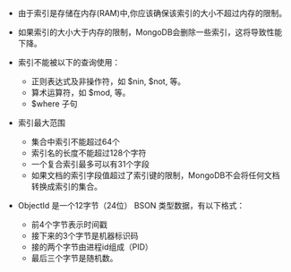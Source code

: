 - 由于索引是存储在内存(RAM)中,你应该确保该索引的大小不超过内存的限制。
- 如果索引的大小大于内存的限制，MongoDB会删除一些索引，这将导致性能下降。
- 索引不能被以下的查询使用：
  - 正则表达式及非操作符，如 $nin, $not, 等。
  - 算术运算符，如 $mod, 等。
  - $where 子句
  
- 索引最大范围
  - 集合中索引不能超过64个
  - 索引名的长度不能超过128个字符
  - 一个复合索引最多可以有31个字段
  - 如果文档的索引字段值超过了索引键的限制，MongoDB不会将任何文档转换成索引的集合。

- ObjectId 是一个12字节（24位） BSON 类型数据，有以下格式：
  - 前4个字节表示时间戳
  - 接下来的3个字节是机器标识码
  - 接的两个字节由进程id组成（PID）
  - 最后三个字节是随机数。
